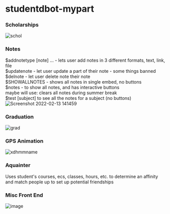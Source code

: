 # studentdbot-mypart
### Scholarships
![schol](https://user-images.githubusercontent.com/69024184/153770914-6be2627c-9b5c-45ab-b809-9a5c4bb90779.png)

### Notes
$addnotetype [note] ... - lets user add notes in 3 different formats, text, link, file
<br>
$updatenote - let user update a part of their note - some things banned
<br>
$delnote - let user delete note their note
<br>
$SHOWALLNOTES - shows all notes in single embed, no buttons<br>
$notes - to show all notes, and has interactive buttons
<br>
maybe will use: clears all notes during summer break
<br>
$test [subject] to see all the notes for a subject (no buttons)
<br>
![Screenshot 2022-02-13 141459](https://user-images.githubusercontent.com/69024184/153770922-ccd55b39-9b3f-41f7-ab8c-66e11e3ca141.png)

### Graduation
![grad](https://user-images.githubusercontent.com/69024184/153770936-ca73ddf5-7172-428b-938f-fcd4fa3ed511.png)

### GPS Animation
![xdhmmname](https://user-images.githubusercontent.com/69024184/153770948-433d5d86-9c5e-410f-ade6-1472b6e40810.gif)

### Aquainter
Uses student's courses, ecs, classes, hours, etc. to determine an affinity and match people up to set up potential friendships

### Misc Front End
![image](https://user-images.githubusercontent.com/69024184/153771082-cfd3e337-7f25-4af0-a63c-c34cd7a931d8.png)
